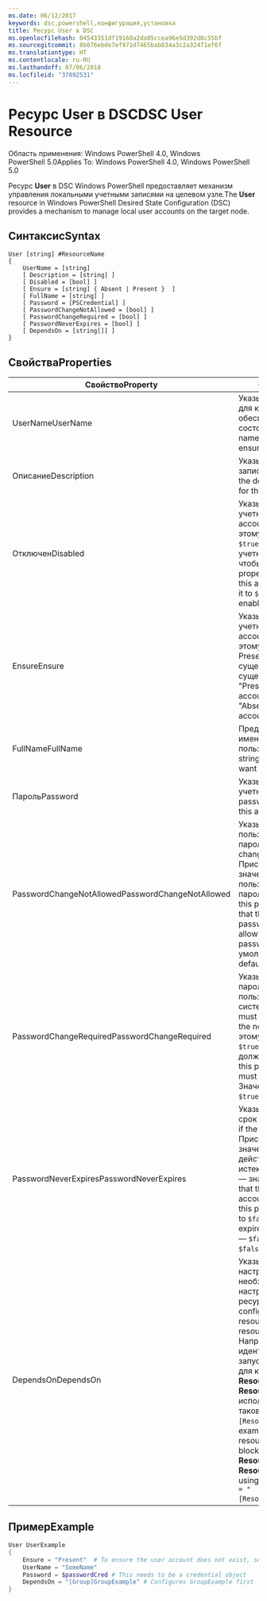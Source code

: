 ```yaml
---
ms.date: 06/12/2017
keywords: dsc,powershell,конфигурация,установка
title: Ресурс User в DSC
ms.openlocfilehash: 04543351df19160a2da05ccea96e5d392d8c55bf
ms.sourcegitcommit: 8b076ebde7ef971d7465bab834a3c2a32471ef6f
ms.translationtype: HT
ms.contentlocale: ru-RU
ms.lasthandoff: 07/06/2018
ms.locfileid: "37892531"
---
```

# <a name="dsc-user-resource"></a><span data-ttu-id="8750b-103">Ресурс User в DSC</span><span class="sxs-lookup"><span data-stu-id="8750b-103">DSC User Resource</span></span>

<span data-ttu-id="8750b-104">Область применения: Windows PowerShell 4.0, Windows PowerShell 5.0</span><span class="sxs-lookup"><span data-stu-id="8750b-104">Applies To: Windows PowerShell 4.0, Windows PowerShell 5.0</span></span>

<span data-ttu-id="8750b-105">Ресурс **User** в DSC Windows PowerShell предоставляет механизм управления локальными учетными записями на целевом узле.</span><span class="sxs-lookup"><span data-stu-id="8750b-105">The **User** resource in Windows PowerShell Desired State Configuration (DSC) provides a mechanism to manage local user accounts on the target node.</span></span>

## <a name="syntax"></a><span data-ttu-id="8750b-106">Синтаксис</span><span class="sxs-lookup"><span data-stu-id="8750b-106">Syntax</span></span>

```
User [string] #ResourceName
{
    UserName = [string]
    [ Description = [string] ]
    [ Disabled = [bool] ]
    [ Ensure = [string] { Absent | Present }  ]
    [ FullName = [string] ]
    [ Password = [PSCredential] ]
    [ PasswordChangeNotAllowed = [bool] ]
    [ PasswordChangeRequired = [bool] ]
    [ PasswordNeverExpires = [bool] ]
    [ DependsOn = [string[]] ]
}
```

## <a name="properties"></a><span data-ttu-id="8750b-107">Свойства</span><span class="sxs-lookup"><span data-stu-id="8750b-107">Properties</span></span>

|  <span data-ttu-id="8750b-108">Свойство</span><span class="sxs-lookup"><span data-stu-id="8750b-108">Property</span></span>  |  <span data-ttu-id="8750b-109">Описание</span><span class="sxs-lookup"><span data-stu-id="8750b-109">Description</span></span>   |
|---|---|
| <span data-ttu-id="8750b-110">UserName</span><span class="sxs-lookup"><span data-stu-id="8750b-110">UserName</span></span>| <span data-ttu-id="8750b-111">Указывает имя учетной записи, для которой требуется обеспечить определенное состояние.</span><span class="sxs-lookup"><span data-stu-id="8750b-111">Indicates the account name for which you want to ensure a specific state.</span></span>|
| <span data-ttu-id="8750b-112">Описание</span><span class="sxs-lookup"><span data-stu-id="8750b-112">Description</span></span>| <span data-ttu-id="8750b-113">Указывает описание учетной записи пользователя.</span><span class="sxs-lookup"><span data-stu-id="8750b-113">Indicates the description you want to use for the user account.</span></span>|
| <span data-ttu-id="8750b-114">Отключен</span><span class="sxs-lookup"><span data-stu-id="8750b-114">Disabled</span></span>| <span data-ttu-id="8750b-115">Указывает, включена ли учетная запись.</span><span class="sxs-lookup"><span data-stu-id="8750b-115">Indicates if the account is enabled.</span></span> <span data-ttu-id="8750b-116">Присвойте этому свойству значение `$true`, чтобы отключить учетную запись, и `$false`, чтобы включить ее.</span><span class="sxs-lookup"><span data-stu-id="8750b-116">Set this property to `$true` to ensure that this account is disabled, and set it to `$false` to ensure that it is enabled.</span></span>|
| <span data-ttu-id="8750b-117">Ensure</span><span class="sxs-lookup"><span data-stu-id="8750b-117">Ensure</span></span>| <span data-ttu-id="8750b-118">Указывает, существует ли учетная запись.</span><span class="sxs-lookup"><span data-stu-id="8750b-118">Indicates if the account exists.</span></span> <span data-ttu-id="8750b-119">Присвойте этому свойству значение Present, если учетная запись существует, и Absent, если не существует.</span><span class="sxs-lookup"><span data-stu-id="8750b-119">Set this property to "Present" to ensure that the account exists, and set it to "Absent" to ensure that the account does not exist.</span></span>|
| <span data-ttu-id="8750b-120">FullName</span><span class="sxs-lookup"><span data-stu-id="8750b-120">FullName</span></span>| <span data-ttu-id="8750b-121">Представляет строку с полным именем для учетной записи пользователя.</span><span class="sxs-lookup"><span data-stu-id="8750b-121">Represents a string with the full name you want to use for the user account.</span></span>|
| <span data-ttu-id="8750b-122">Пароль</span><span class="sxs-lookup"><span data-stu-id="8750b-122">Password</span></span>| <span data-ttu-id="8750b-123">Указывает пароль для этой учетной записи.</span><span class="sxs-lookup"><span data-stu-id="8750b-123">Indicates the password you want to use for this account.</span></span> |
| <span data-ttu-id="8750b-124">PasswordChangeNotAllowed</span><span class="sxs-lookup"><span data-stu-id="8750b-124">PasswordChangeNotAllowed</span></span>| <span data-ttu-id="8750b-125">Указывает, может ли пользователь изменить пароль.</span><span class="sxs-lookup"><span data-stu-id="8750b-125">Indicates if the user can change the password.</span></span> <span data-ttu-id="8750b-126">Присвойте этому свойству значение `$true`, чтобы пользователь не мог изменить пароль, и `$false`, чтобы мог.</span><span class="sxs-lookup"><span data-stu-id="8750b-126">Set this property to `$true` to ensure that the user cannot change the password, and set it to `$false` to allow the user to change the password.</span></span> <span data-ttu-id="8750b-127">Значение по умолчанию — `$false`.</span><span class="sxs-lookup"><span data-stu-id="8750b-127">The default value is `$false`.</span></span>|
| <span data-ttu-id="8750b-128">PasswordChangeRequired</span><span class="sxs-lookup"><span data-stu-id="8750b-128">PasswordChangeRequired</span></span>| <span data-ttu-id="8750b-129">Указывает, требуется ли смена пароля при следующем входе пользователя в систему.</span><span class="sxs-lookup"><span data-stu-id="8750b-129">Indicates if the user must change the password at the next sign in.</span></span> <span data-ttu-id="8750b-130">Присвойте этому свойству значение `$true`, если пользователь должен изменить пароль.</span><span class="sxs-lookup"><span data-stu-id="8750b-130">Set this property to `$true` if the user must change the password.</span></span> <span data-ttu-id="8750b-131">Значение по умолчанию — `$true`.</span><span class="sxs-lookup"><span data-stu-id="8750b-131">The default value is `$true`.</span></span>|
| <span data-ttu-id="8750b-132">PasswordNeverExpires</span><span class="sxs-lookup"><span data-stu-id="8750b-132">PasswordNeverExpires</span></span>| <span data-ttu-id="8750b-133">Указывает, может ли истечь срок действия пароля.</span><span class="sxs-lookup"><span data-stu-id="8750b-133">Indicates if the password will expire.</span></span> <span data-ttu-id="8750b-134">Присвойте этому свойству значение `$true`, чтобы срок действия пароля никогда не истекал, а в противном случае — значение `$false`.</span><span class="sxs-lookup"><span data-stu-id="8750b-134">To ensure that the password for this account will never expire, set this property to `$true`, and set it to `$false` if the password will expire.</span></span> <span data-ttu-id="8750b-135">Значение по умолчанию — `$false`.</span><span class="sxs-lookup"><span data-stu-id="8750b-135">The default value is `$false`.</span></span>|
| <span data-ttu-id="8750b-136">DependsOn</span><span class="sxs-lookup"><span data-stu-id="8750b-136">DependsOn</span></span> | <span data-ttu-id="8750b-137">Указывает, что перед настройкой этого ресурса необходимо запустить настройку другого ресурса.</span><span class="sxs-lookup"><span data-stu-id="8750b-137">Indicates that the configuration of another resource must run before this resource is configured.</span></span> <span data-ttu-id="8750b-138">Например, если идентификатор первого запускаемого блока сценария для конфигурации ресурса — **ResourceName**, а его тип — **ResourceType**, то синтаксис использования этого свойства таков: `DependsOn = "[ResourceType]ResourceName"`.</span><span class="sxs-lookup"><span data-stu-id="8750b-138">For example, if the ID of the resource configuration script block that you want to run first is **ResourceName** and its type is **ResourceType**, the syntax for using this property is `DependsOn = "[ResourceType]ResourceName"`.</span></span>|

## <a name="example"></a><span data-ttu-id="8750b-139">Пример</span><span class="sxs-lookup"><span data-stu-id="8750b-139">Example</span></span>

```powershell
User UserExample
{
    Ensure = "Present"  # To ensure the user account does not exist, set Ensure to "Absent"
    UserName = "SomeName"
    Password = $passwordCred # This needs to be a credential object
    DependsOn = "[Group]GroupExample" # Configures GroupExample first
}
```